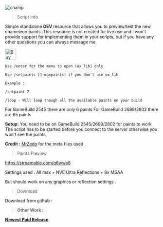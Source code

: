 
![champ](https://github.com/BuddyNotFound/bbv-paint/assets/74051918/d8b7d093-cccd-428d-97c6-d6b2b05c0f86)

> Script Info

Simple standalone **DEV** resource that allows you to preview/test the new chameleon paints.
This resource is not created for live use and I won't provide support for implementing them in your scripts,  but if you have any other questions you can always message me.


<a href='https://ko-fi.com/G2G0N78P7' target='_blank'><img height='36' style='border:0px;height:36px;' src='https://storage.ko-fi.com/cdn/kofi4.png?v=3' border='0' alt='Buy Me a Coffee at ko-fi.com' /></a>


```
Use /enter for the menu to open (ox_lib) only
``` 



```
Use /setpaints [1-maxpaints] if you don't use ox_lib

Example :

/setpaint 7
``` 

```
/loop - Will loop though all the available paints on your build
```

For GameBuild 2545 there are only 6 paints
For GameBuild 2699/2802 there are 65 paints

**Setup:**
You need to be on GameBuild 2545/2699/2802 for paints to work
The script has to be started before you connect to the server otherwise you won't see the paints

**Credit :**
[MrZedo](https://github.com/MrZedo/Cameleon-Color) for the meta files used

> Paints Preview 

https://streamable.com/q6wwe8

Settings used : 
All max + NVE
Ultra Reflections + 8x MSAA

But should work on any graphics or reflection settings .

> Download

Download from github : 

> **Other Work :** 

**[Newest Paid Release](https://forum.cfx.re/t/paid-car-lift-standalone-gabz-mlos-support/5146143/4)**
